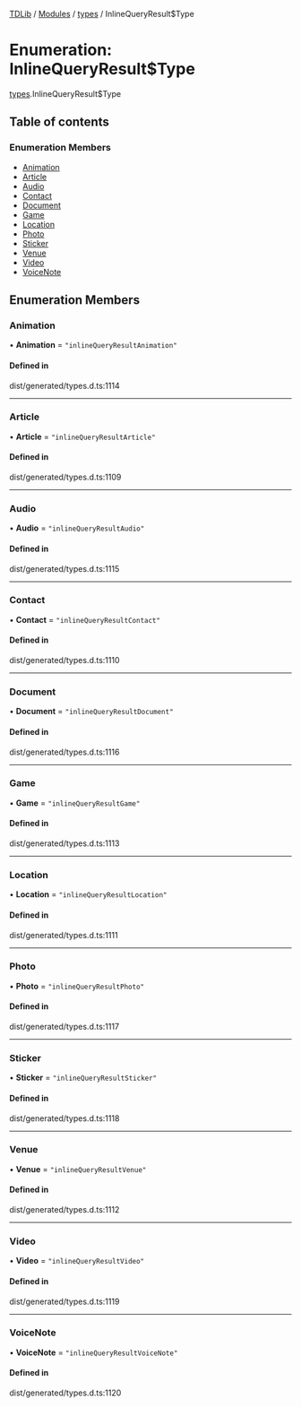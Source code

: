 [TDLib](../README.md) / [Modules](../modules.md) / [types](../modules/types.md) / InlineQueryResult$Type

# Enumeration: InlineQueryResult$Type

[types](../modules/types.md).InlineQueryResult$Type

## Table of contents

### Enumeration Members

- [Animation](types.InlineQueryResult_Type.md#animation)
- [Article](types.InlineQueryResult_Type.md#article)
- [Audio](types.InlineQueryResult_Type.md#audio)
- [Contact](types.InlineQueryResult_Type.md#contact)
- [Document](types.InlineQueryResult_Type.md#document)
- [Game](types.InlineQueryResult_Type.md#game)
- [Location](types.InlineQueryResult_Type.md#location)
- [Photo](types.InlineQueryResult_Type.md#photo)
- [Sticker](types.InlineQueryResult_Type.md#sticker)
- [Venue](types.InlineQueryResult_Type.md#venue)
- [Video](types.InlineQueryResult_Type.md#video)
- [VoiceNote](types.InlineQueryResult_Type.md#voicenote)

## Enumeration Members

### Animation

• **Animation** = ``"inlineQueryResultAnimation"``

#### Defined in

dist/generated/types.d.ts:1114

___

### Article

• **Article** = ``"inlineQueryResultArticle"``

#### Defined in

dist/generated/types.d.ts:1109

___

### Audio

• **Audio** = ``"inlineQueryResultAudio"``

#### Defined in

dist/generated/types.d.ts:1115

___

### Contact

• **Contact** = ``"inlineQueryResultContact"``

#### Defined in

dist/generated/types.d.ts:1110

___

### Document

• **Document** = ``"inlineQueryResultDocument"``

#### Defined in

dist/generated/types.d.ts:1116

___

### Game

• **Game** = ``"inlineQueryResultGame"``

#### Defined in

dist/generated/types.d.ts:1113

___

### Location

• **Location** = ``"inlineQueryResultLocation"``

#### Defined in

dist/generated/types.d.ts:1111

___

### Photo

• **Photo** = ``"inlineQueryResultPhoto"``

#### Defined in

dist/generated/types.d.ts:1117

___

### Sticker

• **Sticker** = ``"inlineQueryResultSticker"``

#### Defined in

dist/generated/types.d.ts:1118

___

### Venue

• **Venue** = ``"inlineQueryResultVenue"``

#### Defined in

dist/generated/types.d.ts:1112

___

### Video

• **Video** = ``"inlineQueryResultVideo"``

#### Defined in

dist/generated/types.d.ts:1119

___

### VoiceNote

• **VoiceNote** = ``"inlineQueryResultVoiceNote"``

#### Defined in

dist/generated/types.d.ts:1120
